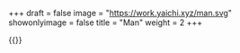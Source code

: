 +++
draft = false
image = "https://work.yaichi.xyz/man.svg"
showonlyimage = false
title = "Man"
weight = 2
+++

{{<lightbox src="https://work.yaichi.xyz/man.svg">}}
